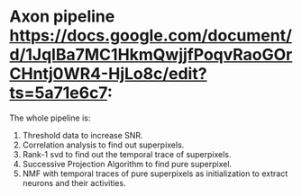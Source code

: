 # Axon pipeline https://docs.google.com/document/d/1JqlBa7MC1HkmQwjjfPoqvRaoGOrCHntj0WR4-HjLo8c/edit?ts=5a71e6c7:

The whole pipeline is:
1. Threshold data to increase SNR.
2. Correlation analysis to find out superpixels.
3. Rank-1 svd to find out the temporal trace of superpixels.
4. Successive Projection Algorithm to find pure superpixel.
5. NMF with temporal traces of pure superpixels as initialization to extract neurons and their activities.

